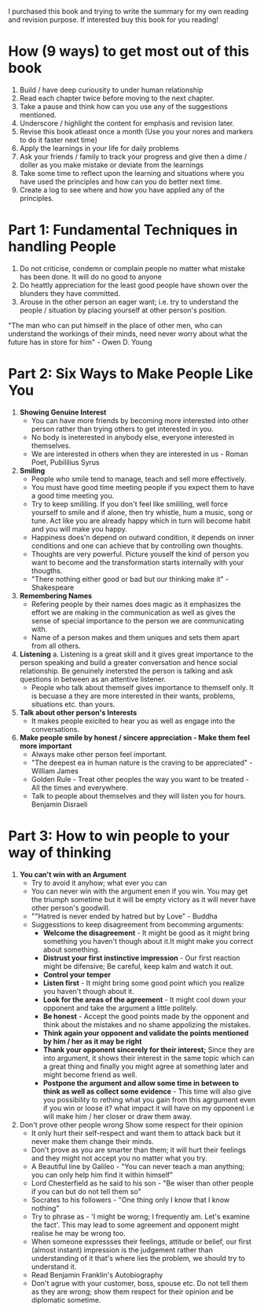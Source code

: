 I purchased this book and trying to write the summary for my own reading and revision purpose. If interested buy this book for you reading!

How (9 ways) to get most out of this book
=========================================
1. Build / have deep curiousity to under human relationship
2. Read each chapter twice before moving to the next chapter.
3. Take a pause and think how can you use any of the suggestions mentioned.
4. Underscore / highlight the content for emphasis and revision later.
5. Revise this book atleast once a month (Use you your nores and markers to do it faster next time)
6. Apply the learnings in your life for daily problems 
7. Ask your friends / family to track your progress and give then a dime / doller as you make mistake or deviate from the learnings
8. Take some time to reflect upon the learning and situations where you have used the principles and how can you do better next time.
9. Create a log to see where and how you have applied any of the principles.


Part 1: Fundamental Techniques in handling People
=================================================
1. Do not criticise, condemn or complain people no matter what mistake has been done. It will do no good to anyone
2. Do heattly appreciation for the least good people have shown over the blunders they have committed.
3. Arouse in the other person an eager want; i.e. try to understand the people / situation by placing yourself at other person's position.

"The man who can put himself in the place of other men, who can understand the workings of their minds, need never worry about what the future has in store for him" - Owen D. Young

Part 2: Six Ways to Make People Like You
========================================
1. **Showing Genuine Interest**  
    * You can have more friends by becoming more interested into other person rather than trying others to get interested in you.   
    * No body is ineterested in anybody else, everyone interested in themselves.  
    * We are interested in others when they are interested in us - Roman Poet,  Pubililius Syrus  
2. **Smiling**   
    * People who smile tend to manage, teach and sell more effectively.  
    * You must have good time meeting people if you expect them to have a good time meeting you.  
    * Try to keep smililing. If you don't feel like smililing, well force yourself to smile and if alone, then try whistle, hum a music, song or tune. Act like you are already happy which in turn will become habit and you will make you happy.  
    * Happiness does'n depend on outward condition, it depends on inner conditions and one can achieve that by controlling own thoughts.  
    * Thoughts are very powerful. Picture youself the kind of person you want to become and the transformation starts internally with your thougths.   
    * "There nothing either good or bad but our thinking make it" - Shakespeare  
3. **Remembering Names**   
    * Refering people by their names does magic as it emphasizes the effort we are making in the communication as well as gives the sense of special importance to the person we are communicating with.  
    * Name of a person makes and them uniques and sets them apart from all others.  
4. **Listening** 
    a. Listening is a great skill and it gives great importance to the person speaking and build a greater conversation and hence social relationship. Be genuinely inetersted the person is talking and ask questions in between as an attentive listener.   
    * People who talk about themself gives importance to themself only. It is becuase a they are more interested in their wants, problems, situations etc. than yours.  
5. **Talk about other person's Interests**
    * It makes people exicited to hear you as well as engage into the conversations.  
6. **Make people smile by honest / sincere appreciation - Make them feel more important**  
    * Always make other person feel important.    
    * "The deepest ea in human nature is the craving to be appreciated" - William James  
    * Golden Rule - Treat other peoples the way you want to be treated - All the times and everywhere.  
    * Talk to people about themselves and they will listen you for hours. Benjamin Disraeli 

Part 3: How to win people to your way of thinking
=================================================
1. **You can't win with an Argument**
   * Try to avoid it anyhow; what ever you can
   * You can never win with the argument enen if you win. You may get the triumph sometime but it will be empty victory as it will never have other person's goodwill.
   * ""Hatred is never ended by hatred but by Love" - Buddha
   * Suggesstions to keep disagreement from becomming arguments:
      * **Welcome the disagreement** - It might be good as it might bring something you haven't though about it.It might make you correct about something.
      * **Distrust your first instinctive impression** - Our first reaction might be difensive; Be careful, keep kalm and watch it out.
      * **Control your temper**
      * **Listen first** - It might bring some good point which you realize you haven't though about it.
      * **Look for the areas of the agreement** - It might cool down your opponent and take the argument a little politely.
      * **Be honest** - Accept the good points made by the opponent and think about the mistakes and no shame appolizing the mistakes.
      * **Think again your opponent and validate the points mentioned by him / her as it may be right**
      * **Thank your opponent sincerely for their interest;** Since they are into argument, it shows their interest in the same topic which can a great thing and finally you might agree at something later and might become friend as well.
      * **Postpone the argument and allow some time in between to think as well as collect some evidence** - This time will also give you possibility to rething what you gain from this agrgument even if you win or loose it? what impact it will have on my opponent i.e will make him / her closer or draw them away.
2. Don't prove other people wrong Show some respect for their opinion
   * It only hurt their self-respect and want them to attack back but it never make them change their minds. 
   * Don't prove as you are smarter than them; it will hurt their feelings and they might not accept you no matter what you try.
   * A Beautiful line by Galileo - "You can never teach a man anything; you can only  help him find it within himself" 
   * Lord Chesterfield as he said to his son - "Be wiser than other people if you can but do not tell them so"
   * Socrates to his followers - "One thing only I know that I know nothing"
   * Try to phrase as - 'I might be worng; I frequently am. Let's examine the fact'. This may lead to some agreement and opponent might realise he may be wrong too.
   * When someone expressses their feelings, attitude or belief, our first (almost instant) impression is the judgement rather than understanding of it that's where lies the problem, we should try to understand it.
   * Read Benjamin Franklin's Autobiography
   * Don't agrue with your customer, boss, spouse etc. Do not tell them as they are wrong; show them respect for their opinion and be diplomatic sometime.
   
    
 
